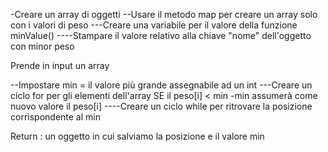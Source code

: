 <!--
TRACCIA

Creare un array di oggetti:
Ogni oggetto descriverà una bici da corsa con le seguenti proprietà: nome e peso.
Stampare a schermo la bici con peso minore utilizzando  template literal.
-->

-Creare un array di oggetti
--Usare il metodo map per creare un array solo con i valori di peso
---Creare una variabile per il valore della funzione minValue()
----Stampare il valore relativo alla chiave "nome" dell'oggetto con minor peso

<!--FUNZIONE minValue()-->
Prende in input un array
<!---->
--Impostare min = il valore più grande assegnabile ad un int
---Creare un ciclo for per gli elementi dell'array
    SE il peso[i] < min
        -min assumerà come nuovo valore il peso[i]
----Creare un ciclo while per ritrovare la posizione corrispondente al min
<!---->
Return : un oggetto in cui salviamo la posizione e il valore min
